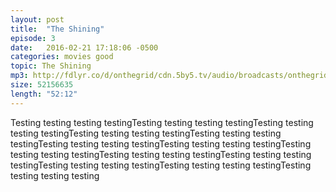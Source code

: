 ```yaml
---
layout: post
title:  "The Shining"
episode: 3
date:   2016-02-21 17:18:06 -0500
categories: movies good
topic: The Shining
mp3: http://fdlyr.co/d/onthegrid/cdn.5by5.tv/audio/broadcasts/onthegrid/2016/onthegrid-154.mp3
size: 52156635
length: "52:12"
---
```


Testing testing testing testingTesting testing testing testingTesting testing testing testingTesting testing testing testingTesting testing testing testingTesting testing testing testingTesting testing testing testingTesting testing testing testingTesting testing testing testingTesting testing testing testingTesting testing testing testingTesting testing testing testingTesting testing testing testing
